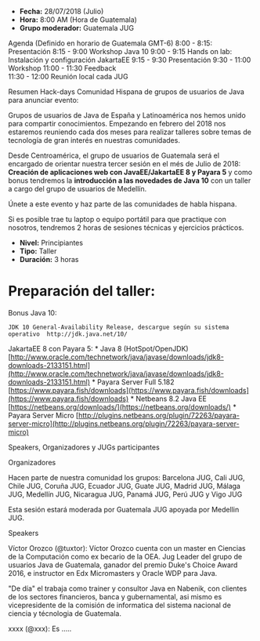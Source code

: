 
* **Fecha:** 28/07/2018 (Julio)
* **Hora:** 8:00 AM (Hora de Guatemala)
* **Grupo moderador:** Guatemala JUG

Agenda (Definido en horario de Guatemala GMT-6)
  8:00 - 8:15: Presentación
  8:15 - 9:00 Workshop Java 10
  9:00 - 9:15  Hands on lab: Instalación y configuración JakartaEE
  9:15 - 9:30 Presentación
  9:30 - 11:00 Workshop
  11:00 -  11:30 Feedback   
  11:30 -  12:00 Reunión local cada JUG


Resumen Hack-days Comunidad Hispana de grupos de usuarios de Java para anunciar evento:

Grupos de usuarios de Java de España y Latinoamérica nos hemos unido para compartir conocimientos. Empezando en febrero del 2018 nos estaremos reuniendo  cada dos meses para realizar talleres sobre temas de tecnología de gran interés en nuestras comunidades. 

Desde Centroamérica, el grupo de usuarios de Guatemala será el encargado de orientar nuestra tercer sesión en el més de Julio de 2018: **Creación de aplicaciones web con JavaEE/JakartaEE 8 y Payara 5** y como bonus tendremos la **introducción a las novedades de Java 10** con un taller a cargo del grupo de usuarios de Medellín.

Únete a este evento y haz parte de las comunidades de habla hispana.

Si es posible trae tu laptop o equipo portátil para que practique con nosotros, tendremos 2 horas de sesiones técnicas y ejercicios prácticos. 

* **Nivel:** Principiantes
* **Tipo:** Taller
* **Duración:** 3 horas

# Preparación del taller:

Bonus Java 10:

    JDK 10 General-Availability Release, descargue según su sistema operativo  http://jdk.java.net/10/

JakartaEE 8 con Payara 5:
    * Java 8 (HotSpot/OpenJDK) [http://www.oracle.com/technetwork/java/javase/downloads/jdk8-downloads-2133151.html](http://www.oracle.com/technetwork/java/javase/downloads/jdk8-downloads-2133151.html)
    * Payara Server Full 5.182 [https://www.payara.fish/downloads](https://www.payara.fish/downloads](https://www.payara.fish/downloads)
    * Netbeans 8.2 Java EE [https://netbeans.org/downloads/](https://netbeans.org/downloads/)
    * Payara Server Micro [http://plugins.netbeans.org/plugin/72263/payara-server-micro](http://plugins.netbeans.org/plugin/72263/payara-server-micro)

Speakers, Organizadores y JUGs participantes

Organizadores

Hacen parte de nuestra comunidad los grupos: Barcelona JUG, Cali JUG, Chile JUG, Coruña JUG, Ecuador JUG, Guate JUG, Madrid JUG, Málaga JUG, Medellín JUG, Nicaragua JUG, Panamá JUG, Perú JUG y Vigo JUG

Esta sesión estará moderada por Guatemala JUG apoyada por Medellin JUG.

Speakers

Víctor Orozco (@tuxtor): Víctor Orozco cuenta con un master en Ciencias de la Computación como ex becario de la OEA. Jug Leader del grupo de usuarios Java de Guatemala, ganador del premio Duke's Choice Award 2016, e instructor en Edx Micromasters y Oracle WDP para Java.

"De día" el trabaja como trainer y consultor Java en Nabenik, con clientes de los sectores financieros, banca y gubernamental, asi mismo es vicepresidente de la comisión de informatica del sistema nacional de ciencia y técnologia de Guatemala.

xxxx (@xxx): Es ….. 